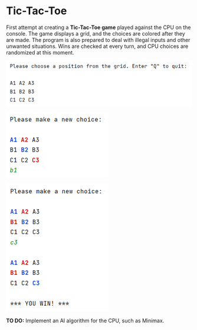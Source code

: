 # Tic-Tac-Toe
First attempt at creating a **Tic-Tac-Toe game** played against the CPU on the console. The game displays a grid, and the choices are colored after they are made. The program is also prepared to deal with illegal inputs and other unwanted situations. Wins are checked at every turn, and CPU choices are randomized at this moment.

![screenshot1](Images/1.png)

![screenshot2](Images/2.png)

![screenshot3](Images/3.png)

**TO DO:** Implement an AI algorithm for the CPU, such as Minimax.
